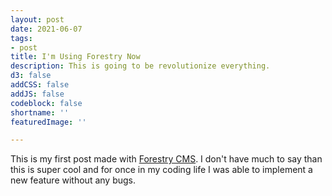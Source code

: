 ```yaml
---
layout: post
date: 2021-06-07
tags:
- post
title: I'm Using Forestry Now
description: This is going to be revolutionize everything.
d3: false
addCSS: false
addJS: false
codeblock: false
shortname: ''
featuredImage: ''

---
```

This is my first post made with [Forestry CMS](https://forestry.io). I don't have much to say than this is super cool and for once in my coding life I was able to implement a new feature without any bugs.